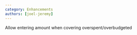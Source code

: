 ```yaml
---
category: Enhancements
authors: [joel-jeremy]
---
```


Allow entering amount when covering overspent/overbudgeted
